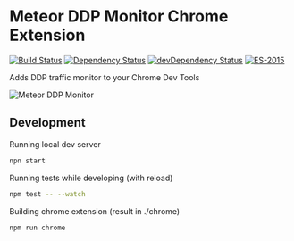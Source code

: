 # Meteor DDP Monitor Chrome Extension 
[![Build Status](https://travis-ci.org/thebakeryio/meteor-ddp-monitor.svg)](https://travis-ci.org/thebakeryio/meteor-ddp-monitor) 
[![Dependency Status](https://david-dm.org/thebakeryio/meteor-ddp-monitor.svg)](https://david-dm.org/thebakeryio/meteor-ddp-monitor)
[![devDependency Status](https://david-dm.org/thebakeryio/meteor-ddp-monitor/dev-status.svg)](https://david-dm.org/thebakeryio/meteor-ddp-monitor#info=devDependencies)
[![ES-2015](https://img.shields.io/badge/ES-2015-brightgreen.svg)](https://babeljs.io/docs/learn-es2015/)


Adds DDP traffic monitor to your Chrome Dev Tools

![Meteor DDP Monitor](https://dl.dropboxusercontent.com/u/9224326/ddp-monitor/ddp0.4.gif)

## Development

Running local dev server

```bash
npn start
```

Running tests while developing (with reload)

```bash
npm test -- --watch
```

Building chrome extension (result in ./chrome)

```bash
npm run chrome
```

